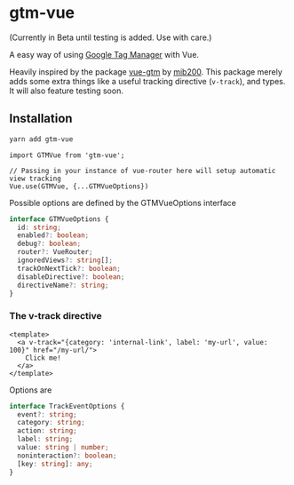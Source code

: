 # gtm-vue

(Currently in Beta until testing is added. Use with care.)

A easy way of using [Google Tag Manager](https://tagmanager.google.com/) with Vue.

Heavily inspired by the package [vue-gtm](https://github.com/mib200/vue-gtm/) by 
[mib200](https://github.com/mib200). This package merely adds some extra things like a useful 
tracking directive (`v-track`), and types. It will also feature testing soon.

## Installation
```bash
yarn add gtm-vue
```

```vue
import GTMVue from 'gtm-vue';

// Passing in your instance of vue-router here will setup automatic view tracking
Vue.use(GTMVue, {...GTMVueOptions})
```

Possible options are defined by the GTMVueOptions interface
```typescript
interface GTMVueOptions {
  id: string;
  enabled?: boolean;
  debug?: boolean;
  router?: VueRouter;
  ignoredViews?: string[];
  trackOnNextTick?: boolean;
  disableDirective?: boolean;
  directiveName?: string;
}
```

### The v-track directive 
```vue
<template>
  <a v-track="{category: 'internal-link', label: 'my-url', value: 100}" href="/my-url/">
    Click me!
  </a>
</template>
```

Options are
```typescript
interface TrackEventOptions {
  event?: string;
  category: string;
  action: string;
  label: string;
  value: string | number;
  noninteraction?: boolean;
  [key: string]: any;
}
```
